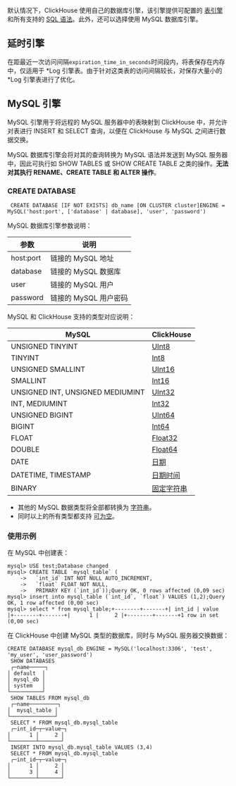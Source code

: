 默认情况下，ClickHouse 使用自己的数据库引擎，该引擎提供可配置的 [表引擎](https://cloud.tencent.com/document/product/1299/49833) 和所有支持的 [SQL 语法](https://cloud.tencent.com/document/product/1299/49847)。此外，还可以选择使用 MySQL 数据库引擎。

## 延时引擎
在距最近一次访问间隔`expiration_time_in_seconds`时间段内，将表保存在内存中，仅适用于 \*Log 引擎表。由于针对这类表的访问间隔较长，对保存大量小的 \*Log 引擎表进行了优化。

## MySQL 引擎
MySQL 引擎用于将远程的 MySQL 服务器中的表映射到 ClickHouse 中，并允许对表进行 INSERT 和 SELECT 查询，以便在 ClickHouse 与 MySQL 之间进行数据交换。

MySQL 数据库引擎会将对其的查询转换为 MySQL 语法并发送到 MySQL 服务器中，因此可执行如 SHOW TABLES 或 SHOW CREATE TABLE 之类的操作。**无法对其执行 RENAME、CREATE TABLE 和 ALTER 操作**。

### CREATE DATABASE 
```
 CREATE DATABASE [IF NOT EXISTS] db_name [ON CLUSTER cluster]ENGINE = MySQL('host:port', ['database' | database], 'user', 'password')
```
MySQL 数据库引擎参数说明：

| 参数 | 说明 |
|---------|-------|
| host:port |  链接的 MySQL 地址  |
| database | 链接的 MySQL 数据库  |
| user |  链接的 MySQL 用户  |
| password |  链接的 MySQL 用户密码  |

MySQL 和 ClickHouse 支持的类型对应说明：

| **MySQL**                         | **ClickHouse**                                               |
| --------------------------------- | ------------------------------------------------------------ |
| UNSIGNED TINYINT                  | [UInt8](https://clickhouse.tech/docs/zh/sql-reference/data-types/int-uint/) |
| TINYINT                           | [Int8](https://clickhouse.tech/docs/zh/sql-reference/data-types/int-uint/) |
| UNSIGNED SMALLINT                 | [UInt16](https://clickhouse.tech/docs/zh/sql-reference/data-types/int-uint/) |
| SMALLINT                          | [Int16](https://clickhouse.tech/docs/zh/sql-reference/data-types/int-uint/) |
| UNSIGNED INT,  UNSIGNED MEDIUMINT | [UInt32](https://clickhouse.tech/docs/zh/sql-reference/data-types/int-uint/) |
| INT, MEDIUMINT                    | [Int32](https://clickhouse.tech/docs/zh/sql-reference/data-types/int-uint/) |
| UNSIGNED BIGINT                   | [UInt64](https://clickhouse.tech/docs/zh/sql-reference/data-types/int-uint/) |
| BIGINT                            | [Int64](https://clickhouse.tech/docs/zh/sql-reference/data-types/int-uint/) |
| FLOAT                             | [Float32](https://clickhouse.tech/docs/zh/sql-reference/data-types/float/) |
| DOUBLE                            | [Float64](https://clickhouse.tech/docs/zh/sql-reference/data-types/float/) |
| DATE                              | [日期](https://clickhouse.tech/docs/zh/sql-reference/data-types/date/) |
| DATETIME, TIMESTAMP               | [日期时间](https://clickhouse.tech/docs/zh/sql-reference/data-types/datetime/) |
| BINARY                            | [固定字符串](https://clickhouse.tech/docs/zh/sql-reference/data-types/fixedstring/) |

- 其他的 MySQL 数据类型将全部都转换为 [字符串](https://clickhouse.tech/docs/zh/sql-reference/data-types/string/)。
- 同时以上的所有类型都支持 [可为空](https://clickhouse.tech/docs/zh/sql-reference/data-types/nullable/)。

### 使用示例
在 MySQL 中创建表：
```
mysql> USE test;Database changed
mysql> CREATE TABLE `mysql_table` (
    ->   `int_id` INT NOT NULL AUTO_INCREMENT,
    ->   `float` FLOAT NOT NULL,
    ->   PRIMARY KEY (`int_id`));Query OK, 0 rows affected (0,09 sec)
mysql> insert into mysql_table (`int_id`, `float`) VALUES (1,2);Query OK, 1 row affected (0,00 sec)
mysql> select * from mysql_table;+--------+-------+| int_id | value |+--------+-------+|      1 |     2 |+--------+-------+1 row in set (0,00 sec)
```
在 ClickHouse 中创建 MySQL 类型的数据库，同时与 MySQL 服务器交换数据：
```
CREATE DATABASE mysql_db ENGINE = MySQL('localhost:3306', 'test', 'my_user', 'user_password')
 SHOW DATABASES
 ┌─name─────┐
│ default  │
│ mysql_db │
│ system   │
└──────────┘
 SHOW TABLES FROM mysql_db
 ┌─name─────────┐
│  mysql_table │
└──────────────┘
 SELECT * FROM mysql_db.mysql_table
 ┌─int_id─┬─value─┐
│      1 │     2 │
└────────┴───────┘
 INSERT INTO mysql_db.mysql_table VALUES (3,4)
 SELECT * FROM mysql_db.mysql_table
 ┌─int_id─┬─value─┐
│      1 │     2 │
│      3 │     4 │
└────────┴───────┘
```

